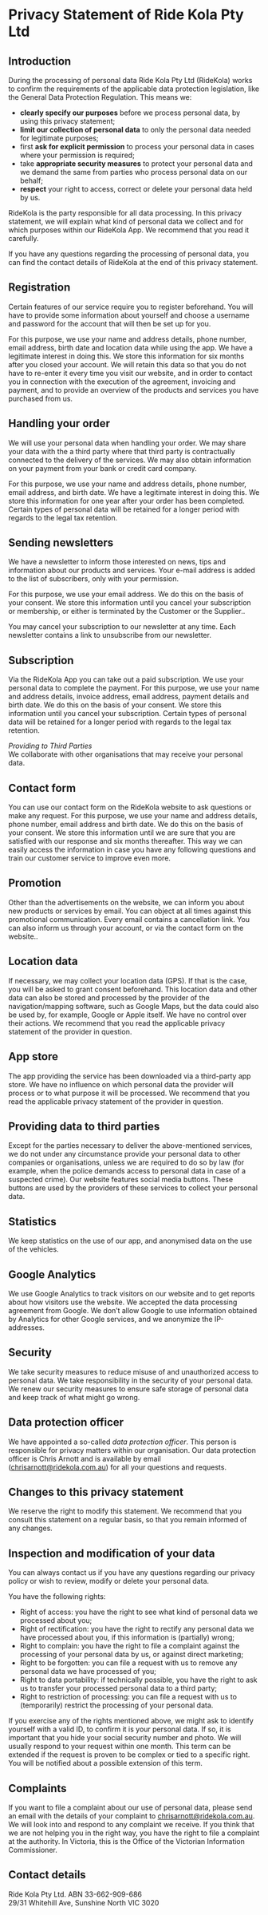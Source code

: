 # **Privacy Statement of Ride Kola Pty Ltd**

## **Introduction**

During the processing of personal data Ride Kola Pty Ltd (RideKola) works to confirm the requirements of the applicable data protection legislation, like the General Data Protection Regulation. This means we:

* **clearly specify our purposes** before we process personal data, by using this privacy statement;  
* **limit our collection of personal data** to only the personal data needed for legitimate purposes;  
* first **ask for explicit permission** to process your personal data in cases where your permission is required;  
* take **appropriate security measures** to protect your personal data and we demand the same from parties who process personal data on our behalf;  
* **respect** your right to access, correct or delete your personal data held by us.

RideKola is the party responsible for all data processing. In this privacy statement, we will explain what kind of personal data we collect and for which purposes within our RideKola App. We recommend that you read it carefully.

If you have any questions regarding the processing of personal data, you can find the contact details of RideKola at the end of this privacy statement.

## **Registration**

Certain features of our service require you to register beforehand. You will have to provide some information about yourself and choose a username and password for the account that will then be set up for you.

For this purpose, we use your name and address details, phone number, email address, birth date and location data while using the app. We have a legitimate interest in doing this. We store this information for six months after you closed your account. We will retain this data so that you do not have to re-enter it every time you visit our website, and in order to contact you in connection with the execution of the agreement, invoicing and payment, and to provide an overview of the products and services you have purchased from us.

## **Handling your order**

We will use your personal data when handling your order. We may share your data with the a third party where that third party is contractually connected to the delivery of the services. We may also obtain information on your payment from your bank or credit card company.

For this purpose, we use your name and address details, phone number, email address, and birth date. We have a legitimate interest in doing this. We store this information for one year after your order has been completed. Certain types of personal data will be retained for a longer period with regards to the legal tax retention.

## **Sending newsletters**

We have a newsletter to inform those interested on news, tips and information about our products and services. Your e-mail address is added to the list of subscribers, only with your permission.

For this purpose, we use your email address. We do this on the basis of your consent. We store this information until you cancel your subscription or membership, or either is terminated by the Customer or the Supplier..

You may cancel your subscription to our newsletter at any time. Each newsletter contains a link to unsubscribe from our newsletter.

## **Subscription**

Via the RideKola App you can take out a paid subscription. We use your personal data to complete the payment. For this purpose, we use your name and address details, invoice address, email address, payment details and birth date. We do this on the basis of your consent. We store this information until you cancel your subscription. Certain types of personal data will be retained for a longer period with regards to the legal tax retention.

*Providing to Third Parties*  
We collaborate with other organisations that may receive your personal data.

## **Contact form**

You can use our contact form on the RideKola website to ask questions or make any request. For this purpose, we use your name and address details, phone number, email address and birth date. We do this on the basis of your consent. We store this information until we are sure that you are satisfied with our response and six months thereafter. This way we can easily access the information in case you have any following questions and train our customer service to improve even more.

## **Promotion**

Other than the advertisements on the website, we can inform you about new products or services by email. You can object at all times against this promotional communication. Every email contains a cancellation link. You can also inform us through your account, or via the contact form on the website..

## **Location data**

If necessary, we may collect your location data (GPS). If that is the case, you will be asked to grant consent beforehand. This location data and other data can also be stored and processed by the provider of the navigation/mapping software, such as Google Maps, but the data could also be used by, for example, Google or Apple itself. We have no control over their actions. We recommend that you read the applicable privacy statement of the provider in question.

## **App store**

The app providing the service has been downloaded via a third-party app store. We have no influence on which personal data the provider will process or to what purpose it will be processed. We recommend that you read the applicable privacy statement of the provider in question.

## **Providing data to third parties**

Except for the parties necessary to deliver the above-mentioned services, we do not under any circumstance provide your personal data to other companies or organisations, unless we are required to do so by law (for example, when the police demands access to personal data in case of a suspected crime). Our website features social media buttons. These buttons are used by the providers of these services to collect your personal data.

## **Statistics**

We keep statistics on the use of our app, and anonymised data on the use of the vehicles. 

## **Google Analytics**

We use Google Analytics to track visitors on our website and to get reports about how visitors use the website. We accepted the data processing agreement from Google. We don’t allow Google to use information obtained by Analytics for other Google services, and we anonymize the IP-addresses.

## **Security**

We take security measures to reduce misuse of and unauthorized access to personal data. We take responsibility in the security of your personal data. We renew our security measures to ensure safe storage of personal data and keep track of what might go wrong.

## **Data protection officer**

We have appointed a so-called *data protection officer*. This person is responsible for privacy matters within our organisation. Our data protection officer is Chris Arnott and is available by email (chrisarnott@ridekola.com.au) for all your questions and requests.

## **Changes to this privacy statement**

We reserve the right to modify this statement. We recommend that you consult this statement on a regular basis, so that you remain informed of any changes.

## **Inspection and modification of your data**

You can always contact us if you have any questions regarding our privacy policy or wish to review, modify or delete your personal data.

You have the following rights:

* Right of access: you have the right to see what kind of personal data we processed about you;  
* Right of rectification: you have the right to rectify any personal data we have processed about you, if this information is (partially) wrong;  
* Right to complain: you have the right to file a complaint against the processing of your personal data by us, or against direct marketing;  
* Right to be forgotten: you can file a request with us to remove any personal data we have processed of you;  
* Right to data portability: if technically possible, you have the right to ask us to transfer your processed personal data to a third party;  
* Right to restriction of processing: you can file a request with us to (temporarily) restrict the processing of your personal data.

If you exercise any of the rights mentioned above, we might ask to identify yourself with a valid ID, to confirm it is your personal data. If so, it is important that you hide your social security number and photo. We will usually respond to your request within one month. This term can be extended if the request is proven to be complex or tied to a specific right. You will be notified about a possible extension of this term.

## **Complaints**

If you want to file a complaint about our use of personal data, please send an email with the details of your complaint to chrisarnott@ridekola.com.au. We will look into and respond to any complaint we receive. If you think that we are not helping you in the right way, you have the right to file a complaint at the authority. In Victoria, this is the Office of the Victorian Information Commissioner.

## **Contact details**

Ride Kola Pty Ltd. ABN 33-662-909-686  
29/31 Whitehill Ave, Sunshine North VIC 3020

